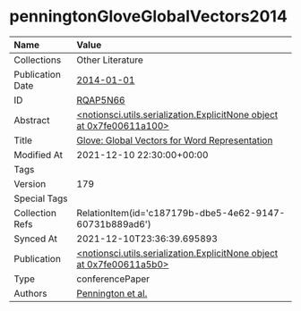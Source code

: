 # penningtonGloveGlobalVectors2014
| Name             | Value                                                                                                                                          |
|:-----------------|:-----------------------------------------------------------------------------------------------------------------------------------------------|
| Collections      | Other Literature                                                                                                                               |
| Publication Date | [2014-01-01](<notionsci.utils.serialization.ExplicitNone object at 0x7fe006117e80>)                                                            |
| ID               | [RQAP5N66](<notionsci.utils.serialization.ExplicitNone object at 0x7fe006117fa0>)                                                              |
| Abstract         | [<notionsci.utils.serialization.ExplicitNone object at 0x7fe00611a100>](<notionsci.utils.serialization.ExplicitNone object at 0x7fe00611a100>) |
| Title            | [Glove: Global Vectors for Word Representation](<notionsci.utils.serialization.ExplicitNone object at 0x7fe00611a220>)                         |
| Modified At      | 2021-12-10 22:30:00+00:00                                                                                                                      |
| Tags             |                                                                                                                                                |
| Version          | 179                                                                                                                                            |
| Special Tags     |                                                                                                                                                |
| Collection Refs  | RelationItem(id='c187179b-dbe5-4e62-9147-60731b889ad6')                                                                                        |
| Synced At        | 2021-12-10T23:36:39.695893                                                                                                                     |
| Publication      | [<notionsci.utils.serialization.ExplicitNone object at 0x7fe00611a5b0>](<notionsci.utils.serialization.ExplicitNone object at 0x7fe00611a5b0>) |
| Type             | conferencePaper                                                                                                                                |
| Authors          | [Pennington et al.](<notionsci.utils.serialization.ExplicitNone object at 0x7fe00611a760>)                                                     |

